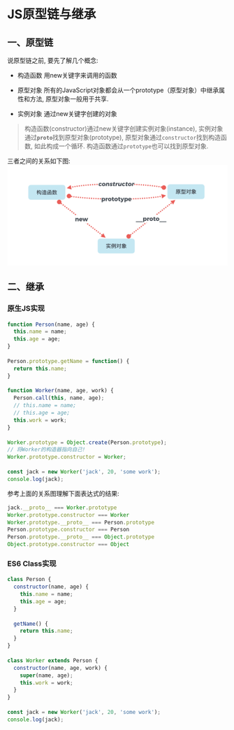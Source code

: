 # JS原型链与继承

## 一、原型链
说原型链之前, 要先了解几个概念:

- 构造函数
  用new关键字来调用的函数

- 原型对象
  所有的JavaScript对象都会从一个prototype（原型对象）中继承属性和方法, 原型对象一般用于共享.

- 实例对象
通过new关键字创建的对象

> 构造函数(constructor)通过new关键字创建实例对象(instance), 实例对象通过<code>__proto__</code>找到原型对象(prototype), 原型对象通过<code>constructor</code>找到构造函数, 如此构成一个循环. 构造函数通过<code>prototype</code>也可以找到原型对象.

三者之间的关系如下图:
![关系图](../images/js_proto.png)


## 二、继承

### 原生JS实现
```js
function Person(name, age) {
  this.name = name;
  this.age = age;
}

Person.prototype.getName = function() {
  return this.name;
}

function Worker(name, age, work) {
  Person.call(this, name, age);
  // this.name = name;
  // this.age = age;
  this.work = work;
}

Worker.prototype = Object.create(Person.prototype);
// 将Worker的构造器指向自己!
Worker.prototype.constructor = Worker;

const jack = new Worker('jack', 20, 'some work');
console.log(jack);
```

参考上面的关系图理解下面表达式的结果:
```js
jack.__proto__ === Worker.prototype
Worker.prototype.constructor === Worker
Worker.prototype.__proto__ === Person.prototype
Person.prototype.constructor === Person
Person.prototype.__proto__ === Object.prototype
Object.prototype.constructor === Object
```

### ES6 Class实现
```js
class Person {
  constructor(name, age) {
    this.name = name;
    this.age = age;
  }

  getName() {
    return this.name;
  }
}

class Worker extends Person {
  constructor(name, age, work) {
    super(name, age);
    this.work = work;
  }
}

const jack = new Worker('jack', 20, 'some work');
console.log(jack);
```

